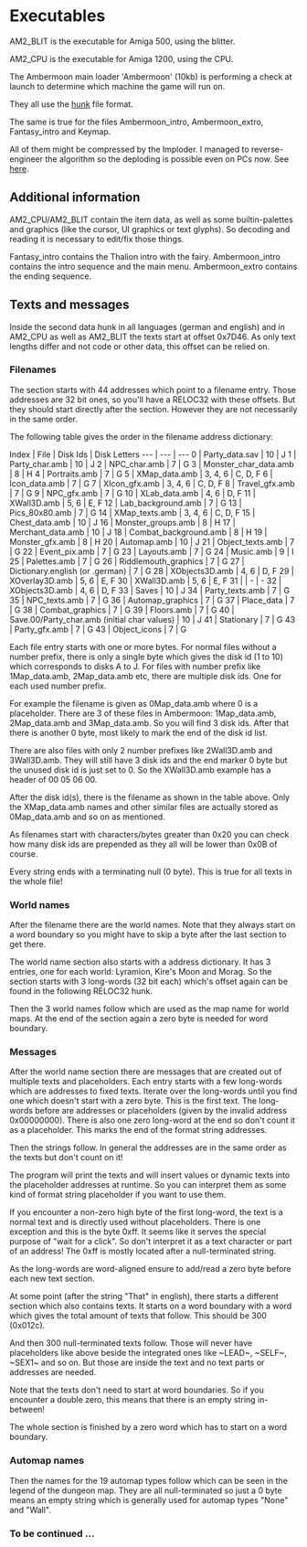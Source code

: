 # Executables

AM2_BLIT is the executable for Amiga 500, using the blitter.

AM2_CPU is the executable for Amiga 1200, using the CPU.

The Ambermoon main loader 'Ambermoon' (10kb) is performing a check at launch to determine which machine the game will run on.

They all use the [hunk](Hunks.md) file format.

The same is true for the files Ambermoon_intro, Ambermoon_extro, Fantasy_intro and Keymap.

All of them might be compressed by the Imploder. I managed to reverse-engineer the algorithm so the deploding is possible even on PCs now. See [here](Imploding.md).

## Additional information

AM2_CPU/AM2_BLIT contain the item data, as well as some builtin-palettes and graphics (like the cursor, UI graphics or text glyphs). So decoding and reading it is necessary to edit/fix those things.

Fantasy_intro contains the Thalion intro with the fairy.
Ambermoon_intro contains the intro sequence and the main menu.
Ambermoon_extro contains the ending sequence.

## Texts and messages

Inside the second data hunk in all languages (german and english) and in AM2_CPU as well as AM2_BLIT the texts start at offset 0x7D46. As only text lengths differ and not code or other data, this offset can be relied on.

### Filenames

The section starts with 44 addresses which point to a filename entry. Those addresses are 32 bit ones, so you'll have a RELOC32 with these offsets. But they should start directly after the section. However they are not necessarily in the same order.

The following table gives the order in the filename address dictionary:

Index | File | Disk Ids | Disk Letters
--- | --- | ---
0 | Party_data.sav | 10 | J
1 | Party_char.amb | 10 | J
2 | NPC_char.amb | 7 | G
3 | Monster_char_data.amb | 8 | H
4 | Portraits.amb | 7 | G
5 | XMap_data.amb | 3, 4, 6 | C, D, F
6 | Icon_data.amb | 7 | G
7 | XIcon_gfx.amb | 3, 4, 6 | C, D, F
8 | Travel_gfx.amb | 7 | G
9 | NPC_gfx.amb | 7 | G
10 | XLab_data.amb | 4, 6 | D, F
11 | XWall3D.amb | 5, 6 | E, F
12 | Lab_background.amb | 7 | G
13 | Pics_80x80.amb | 7 | G
14 | XMap_texts.amb | 3, 4, 6 | C, D, F
15 | Chest_data.amb | 10 | J
16 | Monster_groups.amb | 8 | H
17 | Merchant_data.amb | 10 | J
18 | Combat_background.amb | 8 | H
19 | Monster_gfx.amb | 8 | H
20 | Automap.amb | 10 | J
21 | Object_texts.amb | 7 | G
22 | Event_pix.amb | 7 | G
23 | Layouts.amb | 7 | G
24 | Music.amb | 9 | I
25 | Palettes.amb | 7 | G
26 | Riddlemouth_graphics | 7 | G
27 | Dictionary.english (or .german) | 7 | G
28 | XObjects3D.amb | 4, 6 | D, F
29 | XOverlay3D.amb | 5, 6 | E, F
30 | XWall3D.amb | 5, 6 | E, F
31 | <empty> | - | -
32 | XObjects3D.amb | 4, 6 | D, F
33 | Saves | 10 | J
34 | Party_texts.amb | 7 | G
35 | NPC_texts.amb | 7 | G
36 | Automap_graphics | 7 | G
37 | Place_data | 7 | G
38 | Combat_graphics | 7 | G
39 | Floors.amb | 7 | G
40 | Save.00/Party_char.amb (initial char values) | 10 | J
41 | Stationary | 7 | G
43 | Party_gfx.amb | 7 | G
43 | Object_icons | 7 | G

Each file entry starts with one or more bytes. For normal files without a number prefix, there is only a single byte which gives the disk id (1 to 10) which corresponds to disks A to J. For files with number prefix like 1Map_data.amb, 2Map_data.amb etc, there are multiple disk ids. One for each used number prefix.

For example the filename is given as 0Map_data.amb where 0 is a placeholder. There are 3 of these files in Ambermoon: 1Map_data.amb, 2Map_data.amb and 3Map_data.amb. So you will find 3 disk ids. After that there is another 0 byte, most likely to mark the end of the disk id list.

There are also files with only 2 number prefixes like 2Wall3D.amb and 3Wall3D.amb. They will still have 3 disk ids and the end marker 0 byte but the unused disk id is just set to 0. So the XWall3D.amb example has a header of 00 05 06 00.

After the disk id(s), there is the filename as shown in the table above. Only the XMap_data.amb names and other similar files are actually stored as 0Map_data.amb and so on as mentioned.

As filenames start with characters/bytes greater than 0x20 you can check how many disk ids are prepended as they all will be lower than 0x0B of course.

Every string ends with a terminating null (0 byte). This is true for all texts in the whole file!

### World names

After the filename there are the world names. Note that they always start on a word boundary so you might have to skip a byte after the last section to get there.

The world name section also starts with a address dictionary. It has 3 entries, one for each world: Lyramion, Kire's Moon and Morag. So the section starts with 3 long-words (32 bit each) which's offset again can be found in the following RELOC32 hunk.
  
Then the 3 world names follow which are used as the map name for world maps. At the end of the section again a zero byte is needed for word boundary.
  
### Messages
  
After the world name section there are messages that are created out of multiple texts and placeholders. Each entry starts with a few long-words which are addresses to fixed texts. Iterate over the long-words until you find one which doesn't start with a zero byte. This is the first text. The long-words before are addresses or placeholders (given by the invalid address 0x00000000). There is also one zero long-word at the end so don't count it as a placeholder. This marks the end of the format string addresses.

Then the strings follow. In general the addresses are in the same order as the texts but don't count on it!
  
The program will print the texts and will insert values or dynamic texts into the placeholder addresses at runtime. So you can interpret them as some kind of format string placeholder if you want to use them.
  
If you encounter a non-zero high byte of the first long-word, the text is a normal text and is directly used without placeholders. There is one exception and this is the byte 0xff. It seems like it serves the special purpose of "wait for a click". So don't interpret it as a text character or part of an address! The 0xff is mostly located after a null-terminated string.

As the long-words are word-aligned ensure to add/read a zero byte before each new text section.

At some point (after the string "That" in english), there starts a different section which also contains texts. It starts on a word boundary with a word which gives the total amount of texts that follow. This should be 300 (0x012c).
  
And then 300 null-terminated texts follow. Those will never have placeholders like above beside the integrated ones like ~LEAD~, ~SELF~, ~SEX1~ and so on. But those are inside the text and no text parts or addresses are needed.
  
Note that the texts don't need to start at word boundaries. So if you encounter a double zero, this means that there is an empty string in-between!
 
The whole section is finished by a zero word which has to start on a word boundary.
  
### Automap names
  
Then the names for the 19 automap types follow which can be seen in the legend of the dungeon map. They are all null-terminated so just a 0 byte means an empty string which is generally used for automap types "None" and "Wall".
  
### To be continued ...

